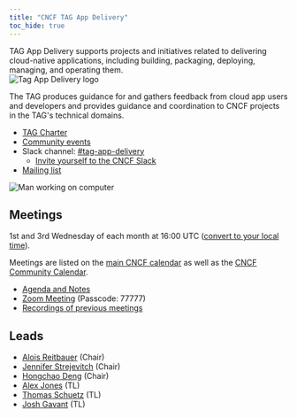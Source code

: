 ```yaml
---
title: "CNCF TAG App Delivery"
toc_hide: true
---
```


<div class="row mt-5 mb-3">
    <div class="col-lg-6">
        <div class="lead">
        TAG App Delivery supports projects and initiatives related to delivering
        cloud-native applications, including building, packaging, deploying,
        managing, and operating them.
        </div>
    </div>
    <div class="col-lg-6">
        <img src="/images/tag-app-delivery-horizontal-color.svg" alt="Tag App Delivery logo" style="max-width: 300px;">
    </div>
</div>

The TAG produces guidance for and gathers feedback from cloud app users and
developers and provides guidance and coordination to CNCF projects in the TAG's
technical domains.

- [TAG Charter](https://github.com/cncf/toc/blob/main/tags/app-delivery.md)
- [Community events](https://community.cncf.io/tag-app-delivery/)
- Slack channel: [#tag-app-delivery](https://cloud-native.slack.com/messages/CL3SL0CP5)
  - [Invite yourself to the CNCF Slack](https://slack.cncf.io/)
- [Mailing list](https://lists.cncf.io/g/cncf-tag-app-delivery/topics)

<p class="mt-5"><img src="/images/man-using-laptop.jpg" alt="Man working on computer"></p>

## Meetings

1st and 3rd Wednesday of each month at 16:00 UTC ([convert to your local
time](https://dateful.com/convert/utc?t=16)).

Meetings are listed on the [main CNCF calendar](https://www.cncf.io/calendar/)
as well as the [CNCF Community Calendar](https://community.cncf.io/tag-app-delivery/).

- [Agenda and Notes](https://docs.google.com/document/d/1OykvqvhSG4AxEdmDMXilrupsX2n1qCSJUWwTc3I7AOs/edit#)
- [Zoom Meeting](https://zoom.us/j/7276783015) (Passcode: 77777)
- [Recordings of previous meetings](https://www.youtube.com/playlist?list=PLj6h78yzYM2OHd1Ht3jiZuucWzvouAAci)

## Leads

- [Alois Reitbauer](https://github.com/AloisReitbauer) (Chair)
- [Jennifer Strejevitch](https://github.com/jenniferstrej) (Chair)
- [Hongchao Deng](https://github.com/hongchaodeng) (Chair)
- [Alex Jones](https://github.com/alexsjones) (TL)
- [Thomas Schuetz](https://github.com/thschue) (TL)
- [Josh Gavant](https://github.com/joshgav) (TL)
